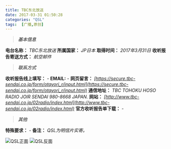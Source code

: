 ```yaml
---
title: TBC东北放送
date: 2017-03-31 01:50:28
categories: "QSL"
tags:  [广播,原创]
---
```

> ***基本信息***

**电台名称：** *TBC东北放送*
**所属国家：** *JP日本*
**取得时间：** *2017年3月31日*
**收听报告寄送方式：** *航空邮件*

<!--more-->

> ***联系方式***

**收听报告线上填写：** *-*
**EMAIL:** *-*
**网页留言：** *[https://secure.tbc-sendai.co.jp/form/otayori_r/input.html](https://secure.tbc-sendai.co.jp/form/otayori_r/input.html)*
**通信地址：** *TBC TOHOKU HOSO RADIO JOIR SENDAI 980-8668 JAPAN.*
**网站：** *[http://www.tbc-sendai.co.jp/02radio/index.html](http://www.tbc-sendai.co.jp/02radio/index.html)*
**官方收听报告单下载：** *-*

> ***其他***

**特殊要求：** *-*
**备注：** *QSL为明信片实寄。*

![QSL正面](https://cdn-image.ibcl.us/QSL-TBC_20170331/1.png "QSL正面")
![QSL反面](https://cdn-image.ibcl.us/QSL-TBC_20170331/2.jpg "QSL反面")